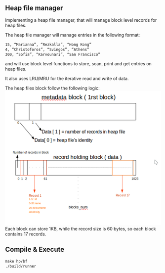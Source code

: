 ## Heap file manager
Implementing a heap file manager, that will manage block level records for heap files.

The heap file manager will manage entries in the following format:
        
    15,​ ​“Marianna”,​ ​“Rezkalla”,​ ​“Hong​ ​Kong”
    4,​ ​“Christoforos”,​ ​“Svingos”,​ ​“Athens”
    300,​ ​“Sofia”,​ ​“Karvounari”,​ ​“San​ ​Francisco”
and will use block level functions to store, scan, print and get entries on heap files.

It also uses LRU/MRU for the iterative read and write of data.

The heap files block follow the following logic:
![Block Logic](https://github.com/VangelisGara/heap-file-manager/blob/master/images/Screenshot_20190808_010640.png)
 Each block can store 1KB, while the record size is 60 bytes, so each block contains 17 records.

## Compile & Execute

    make hp/bf
    ./build/runner

